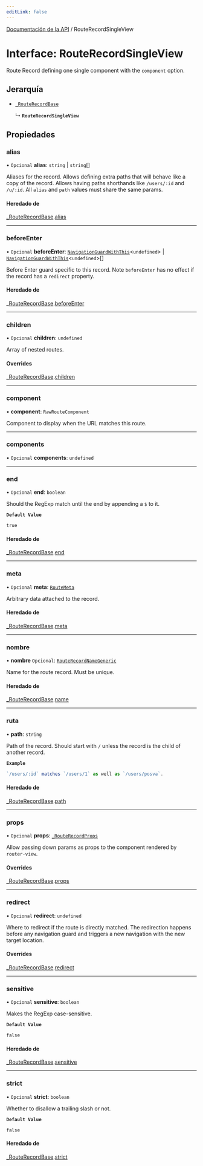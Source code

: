 ```yaml
---
editLink: false
---
```


[Documentación de la API](../index.md) / RouteRecordSingleView

# Interface: RouteRecordSingleView

Route Record defining one single component with the `component` option.

## Jerarquía

- [`_RouteRecordBase`](RouteRecordBase.md)

  ↳ **`RouteRecordSingleView`**

## Propiedades

### alias

• `Opcional` **alias**: `string` \| `string`[]

Aliases for the record. Allows defining extra paths that will behave like a
copy of the record. Allows having paths shorthands like `/users/:id` and
`/u/:id`. All `alias` and `path` values must share the same params.

#### Heredado de

[\_RouteRecordBase](RouteRecordBase.md).[alias](RouteRecordBase.md#alias)

---

### beforeEnter

• `Opcional` **beforeEnter**: [`NavigationGuardWithThis`](NavigationGuardWithThis.md)\<`undefined`\> \| [`NavigationGuardWithThis`](NavigationGuardWithThis.md)\<`undefined`\>[]

Before Enter guard specific to this record. Note `beforeEnter` has no
effect if the record has a `redirect` property.

#### Heredado de

[\_RouteRecordBase](RouteRecordBase.md).[beforeEnter](RouteRecordBase.md#beforeEnter)

---

### children

• `Opcional` **children**: `undefined`

Array of nested routes.

#### Overrides

[\_RouteRecordBase](RouteRecordBase.md).[children](RouteRecordBase.md#children)

---

### component

• **component**: `RawRouteComponent`

Component to display when the URL matches this route.

---

### components

• `Opcional` **components**: `undefined`

---

### end

• `Opcional` **end**: `boolean`

Should the RegExp match until the end by appending a `$` to it.

**`Default Value`**

`true`

#### Heredado de

[\_RouteRecordBase](RouteRecordBase.md).[end](RouteRecordBase.md#end)

---

### meta

• `Opcional` **meta**: [`RouteMeta`](RouteMeta.md)

Arbitrary data attached to the record.

#### Heredado de

[\_RouteRecordBase](RouteRecordBase.md).[meta](RouteRecordBase.md#meta)

---

### nombre

• **nombre** `Opcional`: [`RouteRecordNameGeneric`](../index.md#RouteRecordNameGeneric)

Name for the route record. Must be unique.

#### Heredado de

[\_RouteRecordBase](RouteRecordBase.md).[name](RouteRecordBase.md#name)

---

### ruta

• **path**: `string`

Path of the record. Should start with `/` unless the record is the child of
another record.

**`Example`**

```ts
`/users/:id` matches `/users/1` as well as `/users/posva`.
```

#### Heredado de

[\_RouteRecordBase](RouteRecordBase.md).[path](RouteRecordBase.md#path)

---

### props

• `Opcional` **props**: [`_RouteRecordProps`](../index.md#_RouteRecordProps)

Allow passing down params as props to the component rendered by `router-view`.

#### Overrides

[\_RouteRecordBase](RouteRecordBase.md).[props](RouteRecordBase.md#props)

---

### redirect

• `Opcional` **redirect**: `undefined`

Where to redirect if the route is directly matched. The redirection happens
before any navigation guard and triggers a new navigation with the new
target location.

#### Overrides

[\_RouteRecordBase](RouteRecordBase.md).[redirect](RouteRecordBase.md#redirect)

---

### sensitive

• `Opcional` **sensitive**: `boolean`

Makes the RegExp case-sensitive.

**`Default Value`**

`false`

#### Heredado de

[\_RouteRecordBase](RouteRecordBase.md).[sensitive](RouteRecordBase.md#sensitive)

---

### strict

• `Opcional` **strict**: `boolean`

Whether to disallow a trailing slash or not.

**`Default Value`**

`false`

#### Heredado de

[\_RouteRecordBase](RouteRecordBase.md).[strict](RouteRecordBase.md#strict)
